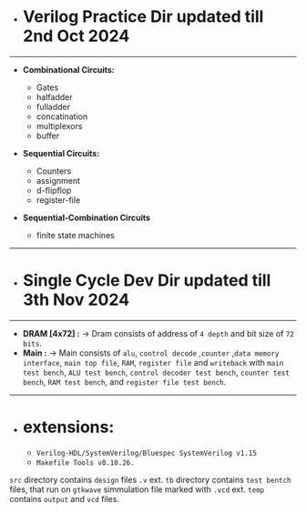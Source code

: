 - # **Verilog Practice Dir updated till 2nd Oct 2024**
---
  - **Combinational Circuits:**
    - Gates
    - halfadder
    - fulladder
    - concatination
    - multiplexors
    - buffer  
  
  - **Sequential Circuits:**  
      - Counters
      - assignment
      - d-flipflop
      - register-file
  - **Sequential-Combination Circuits**
    - finite state machines
---
- # **Single Cycle Dev Dir updated till 3th Nov 2024**
---
  - **DRAM [4x72] :** -> Dram consists of address of `4 depth` and bit size of `72 bits`.
  - **Main :** -> Main consists of `alu`, `control decode` ,`counter` ,`data memory interface`,  `main top file`, `RAM`, `register file` and `writeback` with `main test bench`, `ALU test bench`, `control decoder test bench`, `counter test bench`, `RAM test bench`, and `register file test bench`.
   
---
  - # **extensions:**  
    - `Verilog-HDL/SystemVerilog/Bluespec SystemVerilog v1.15` 
    - `Makefile Tools v0.10.26.`
    
`src` directory contains `design` files `.v` ext.
`tb` directory contains `test bentch` files, that run on `gtkwave` simmulation file marked with `.vcd` ext.
`temp` contains `output` and `vcd` files.



